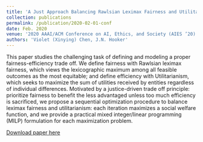 ```yaml
---
title: 'A Just Approach Balancing Rawlsian Leximax Fairness and Utilitarianism'
collection: publications
permalink: /publication/2020-02-01-conf
date: Feb. 2020
venue: '2020 AAAI/ACM Conference on AI, Ethics, and Society (AIES ’20)'
authors: 'Violet (Xinying) Chen, J.N. Hooker'
---
```

<!--paperurl: 'http://academicpages.github.io/files/A just approach balancing maximin fairness and utilitarianism.pdf'-->

This paper studies the challenging task of defining and modeling a proper fairness-efficiency trade off. We define fairness with Rawlsian leximax fairness, which views the lexicographic maximum among all feasible outcomes as the most equitable; and define efficiency with Utilitarianism, which seeks to maximize the sum of utilities received by entities regardless of individual differences. Motivated by a justice-driven trade off principle: prioritize fairness to benefit the less advantaged unless too much efficiency is sacrificed, we propose a sequential optimization procedure to balance leximax fairness and utilitarianism: each iteration maximizes a social welfare function, and we provide
a practical mixed integer/linear programming (MILP) formulation for each maximization problem. 

[Download paper here](http://academicpages.github.io/files/CEU-AIES.pdf)

<!--Recommended citation: Your Name, You. (2009). "Paper Title Number 1." <i>Journal 1</i>. 1(1).-->
